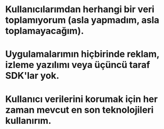 # Kullanıcılarımdan herhangi bir veri toplamıyorum (asla yapmadım, asla toplamayacağım).
# Uygulamalarımın hiçbirinde reklam, izleme yazılımı veya üçüncü taraf SDK'lar yok.
# Kullanıcı verilerini korumak için her zaman mevcut en son teknolojileri kullanırım.
